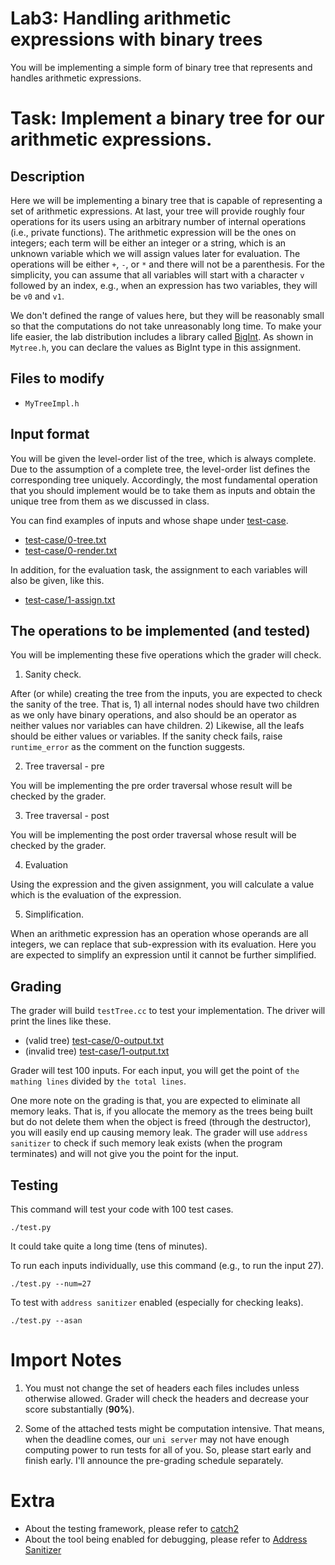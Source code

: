 # Lab3: Handling arithmetic expressions with binary trees

You will be implementing a simple form of binary tree that represents and
handles arithmetic expressions.

# Task: Implement a binary tree for our arithmetic expressions.

## Description

Here we will be implementing a binary tree that is capable of representing a set of arithmetic expressions.
At last, your tree will provide roughly four operations for its users using an arbitrary number of internal
operations (i.e., private functions). The arithmetic expression will be the ones on integers; each term
will be either an integer or a string, which is an unknown variable which we will assign values later for
evaluation. The operations will be either `+`, `-`, or `*` and there will not be a parenthesis. For the simplicity,
you can assume that all variables will start with a character `v` followed by an index, e.g., when an expression
has two variables, they will be `v0` and `v1`.

We don't defined the range of values here, but they will be reasonably small so that the computations do not
take unreasonably long time. To make your life easier, the lab distribution includes a library called
[BigInt](https://github.com/faheel/BigInt). As shown in `Mytree.h`, you can declare the values as BigInt
type in this assignment.

## Files to modify

- `MyTreeImpl.h`

## Input format

You will be given the level-order list of the tree, which is always complete. Due to the assumption of
a complete tree, the level-order list defines the corresponding tree uniquely. Accordingly, 
the most fundamental
operation that you should implement would be to take them as inputs and obtain the unique tree
from them as we discussed in class.

You can find examples of inputs and whose shape under [test-case](test-case).

- [test-case/0-tree.txt](test-case/0-tree.txt)
- [test-case/0-render.txt](test-case/0-render.txt)

In addition, for the evaluation task, the assignment to each variables will also be given, like this.

- [test-case/1-assign.txt](test-case/1-assign.txt)

## The operations to be implemented (and tested)

You will be implementing these five operations which the grader will check.

1. Sanity check.

After (or while) creating the tree from the inputs, you are expected to check
the sanity of the tree. That is, 1) all internal nodes should have two children
as we only have binary operations, and also should be an operator as neither
values nor variables can have children. 2) Likewise, all the leafs should be
either values or variables. If the sanity check fails, raise `runtime_error`
as the comment on the function suggests.

2. Tree traversal - pre

You will be implementing the pre order traversal whose result will be checked by the grader.

3. Tree traversal - post

You will be implementing the post order traversal whose result will be checked by the grader.

4. Evaluation

Using the expression and the given assignment, you will calculate a value which is the evaluation
of the expression.

5. Simplification.

When an arithmetic expression has an operation whose operands are all integers, we can replace that
sub-expression with its evaluation. Here you are expected to simplify an expression until
it cannot be further simplified.

## Grading

The grader will build `testTree.cc` to test your implementation. The driver will print the lines like these.
- (valid tree) [test-case/0-output.txt](test-case/0-output.txt)
- (invalid tree) [test-case/1-output.txt](test-case/1-output.txt)

Grader will test 100 inputs. For each input, you will get the point of `the mathing lines` divided by
`the total lines`.

One more note on the grading is that, you are expected to eliminate all memory leaks. That is, if you allocate
the memory as the trees being built but do not delete them when the object is freed (through the destructor),
you will easily end up causing memory leak. The grader will use `address sanitizer` to check if such memory leak
exists (when the program terminates) and will not give you the point for the input.

## Testing

This command will test your code with 100 test cases.
```
./test.py
```
It could take quite a long time (tens of minutes).

To run each inputs individually, use this command (e.g., to run the input 27).
```
./test.py --num=27
```

To test with `address sanitizer` enabled (especially for checking leaks).

```
./test.py --asan
```

# Import Notes

1. You must not change the set of headers each files includes unless otherwise allowed.
Grader will check the headers and decrease your score substantially (**90%**).

2. Some of the attached tests might be computation intensive. That means, when the deadline comes,
our `uni server` may not have enough computing power to run tests for all of you. So, please start early and
finish early. I'll announce the pre-grading schedule separately.

# Extra

- About the testing framework, please refer to [catch2](https://github.com/catchorg/Catch2)
- About the tool being enabled for debugging, please refer to [Address Sanitizer](https://github.com/google/sanitizers/wiki/AddressSanitizer)

